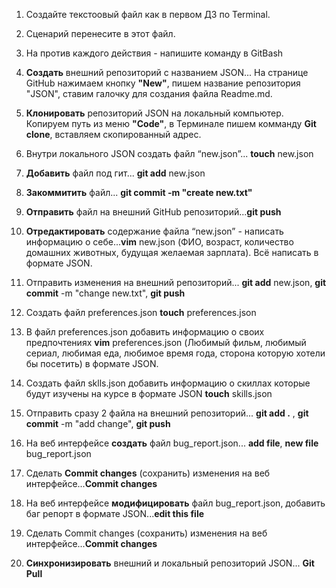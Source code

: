  1. Создайте текстоовый файл как в первом ДЗ по Terminal.
 2. Сценарий перенесите в этот файл.
 3. На против каждого действия - напишите команду в GitBash

	

 4. **Создать** внешний репозиторий c названием JSON... На странице GitHub нажимаем кнопку **"New"**, пишем название репозитория "JSON", ставим галочку для создания файла Readme.md. 
 5. **Клонировать** репозиторий JSON на локальный компьютер.   Копируем путь из меню **"Code"**, в Терминале пишем комманду	**Git clone**,  вставляем скопированный адрес.
 6. Внутри локального JSON создать файл “new.json”...	**touch** new.json
 7. **Добавить** файл под гит... **git add** new.json
 8. **Закоммитить** файл...	**git commit -m "create new.txt"**	
 9. **Отправить** файл на внешний GitHub репозиторий...**git push**
 10. **Отредактировать** содержание файла “new.json” - написать информацию о себе...**vim** new.json
 (ФИО, возраст, количество домашних животных, будущая желаемая зарплата). Всё написать в формате JSON.
 11. Отправить изменения на внешний репозиторий...
 **git add** new.json, 
 **git commit** -m "change new.txt",
 **git push**
 12. Создать файл preferences.json **touch** preferences.json
 13. В файл preferences.json добавить информацию о своих предпочтениях **vim** preferences.json
 (Любимый фильм, любимый сериал, любимая еда, любимое время года, сторона которую хотели бы посетить) в формате JSON.
 14. Создать файл sklls.json добавить информацию о скиллах которые будут изучены на курсе в формате JSON **touch** skills.json	
 15. Отправить сразу 2 файла на внешний репозиторий...
 **git add .** ,
 **git commit** -m "add change",
 **git push**
 16. На веб интерфейсе **создать** файл bug_report.json...
 **add file**,
 **new file** bug_report.json
 17. Сделать **Commit changes** (сохранить) изменения на веб интерфейсе...**Commit changes**
 18. На веб интерфейсе **модифицировать** файл bug_report.json, добавить баг репорт в формате JSON...**edit this file**
 19. Сделать Commit changes (сохранить) изменения на веб интерфейсе...**Commit changes**
 20. **Синхронизировать** внешний и локальный репозиторий JSON...	**Git Pull**